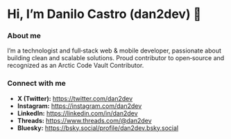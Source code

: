 # Hi, I’m Danilo Castro (dan2dev) 👋

### About me
I’m a technologist and full‑stack web & mobile developer, passionate about building clean and scalable solutions. Proud contributor to open‑source and recognized as an Arctic Code Vault Contributor.

### Connect with me
- **X (Twitter):** https://twitter.com/dan2dev  
- **Instagram:** https://instagram.com/dan2dev  
- **LinkedIn:** https://linkedin.com/in/dan2dev  
- **Threads:** https://www.threads.com/@dan2dev  
- **Bluesky:** https://bsky.social/profile/dan2dev.bsky.social  
